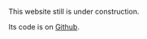 This website still is under construction.

Its code is on [Github](https://github.com/rempartIrien/easy-gundam).
